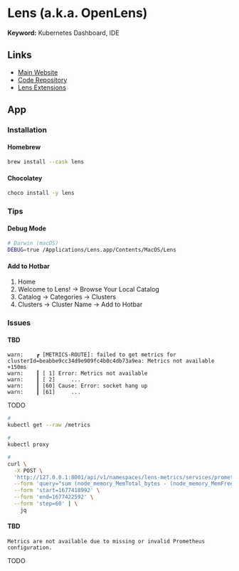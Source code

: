# Lens (a.k.a. OpenLens)

<!--
https://www.youtube.com/watch?v=zW-E8THfvPY
-->

**Keyword:** Kubernetes Dashboard, IDE

## Links

- [Main Website](https://k8slens.dev/)
- [Code Repository](https://github.com/lensapp/lens)
- [Lens Extensions](https://github.com/lensapp/lens-extensions)

## App

### Installation

#### Homebrew

```sh
brew install --cask lens
```

#### Chocolatey

```sh
choco install -y lens
```

<!-- ### Extensions

```sh
#
ls ~/.k8slens/extensions
``` -->

### Tips

#### Debug Mode

```sh
# Darwin (macOS)
DEBUG=true /Applications/Lens.app/Contents/MacOS/Lens
```

#### Add to Hotbar

1. Home
2. Welcome to Lens! -> Browse Your Local Catalog
3. Catalog -> Categories -> Clusters
4. Clusters -> Cluster Name -> Add to Hotbar

### Issues

<!-- #### Missing Metrics

```log
Metrics not available at the moment
```

Install Prometheus Stack, Kube-State-Metrics (KSM) and Node Exporter. -->

#### TBD

```log
warn:    ┏ [METRICS-ROUTE]: failed to get metrics for clusterId=beabbe9cc34d9e909fc4b0c4db73a9ea: Metrics not available +150ms
warn:    ┃ [ 1] Error: Metrics not available
warn:    ┃ [ 2]     ...
warn:    ┃ [60] Cause: Error: socket hang up
warn:    ┃ [61]     ...
```

<!--
https://github.com/lensapp/lens/issues/5047#issuecomment-1073259845
-->

TODO

```sh
#
kubectl get --raw /metrics

#
kubectl proxy

#
curl \
  -X POST \
  'http://127.0.0.1:8001/api/v1/namespaces/lens-metrics/services/prometheus:80/proxy/api/v1/query_range' \
  --form 'query="sum (node_memory_MemTotal_bytes - (node_memory_MemFree_bytes + node_memory_Buffers_bytes + node_memory_Cached_bytes)) by (kubernetes_node)"' \
  --form 'start=1677418992' \
  --form 'end=1677422592' \
  --form 'step=60' | \
    jq
```

#### TBD

```log
Metrics are not available due to missing or invalid Prometheus configuration.
```

TODO
